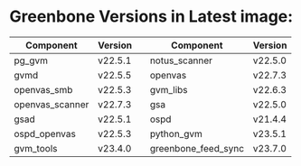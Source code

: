 # Greenbone Versions in Latest image: #
Component | Version | | Component | Version
----------|----------|-|----------|---------
| pg_gvm | v22.5.1 | | notus_scanner | v22.5.0 |
| gvmd | v22.5.5 | | openvas | v22.7.3 |
| openvas_smb | v22.5.3 | | gvm_libs | v22.6.3 |
| openvas_scanner | v22.7.3 | | gsa | v22.5.0 |
| gsad | v22.5.1 | | ospd | v21.4.4 |
| ospd_openvas | v22.5.3 | | python_gvm | v23.5.1 |
| gvm_tools | v23.4.0 | | greenbone_feed_sync | v23.7.0 |
